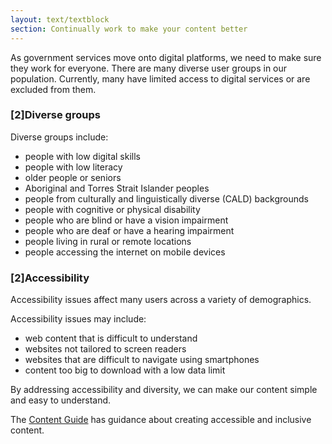 ```yaml
---
layout: text/textblock
section: Continually work to make your content better
---
```

As government services move onto digital platforms, we need to make sure they work for everyone. There are many diverse user groups in our population. Currently, many have limited access to digital services or are excluded from them.

### [2]Diverse groups

Diverse groups include:

- people with low digital skills
- people with low literacy
- older people or seniors
- Aboriginal and Torres Strait Islander peoples
- people from culturally and linguistically diverse (CALD)
backgrounds
- people with cognitive or physical disability
- people who are blind or have a vision impairment 
- people who are deaf or have a hearing impairment
- people living in rural or remote locations
- people accessing the internet on mobile devices

### [2]Accessibility

Accessibility issues affect many users across a variety of demographics.

Accessibility issues may include:
- web content that is difficult to understand
- websites not tailored to screen readers
- websites that are difficult to navigate using smartphones
- content too big to download with a low data limit

By addressing accessibility and diversity, we can make our content simple and easy to understand. 

The [Content Guide](https://guides.service.gov.au/content-guide/accessibility-inclusivity/#audience-diversity) has guidance about creating accessible and inclusive content.

